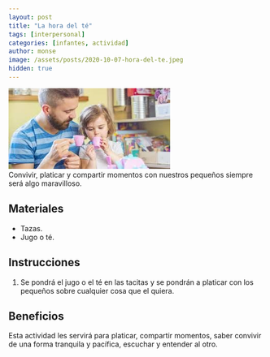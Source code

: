 ```yaml
---
layout: post
title: "La hora del té"
tags: [interpersonal]
categories: [infantes, actividad]
author: monse
image: /assets/posts/2020-10-07-hora-del-te.jpeg
hidden: true
---
```

![Actividad de te](/assets/posts/2020-10-07-hora-del-te.jpeg)<br/> 
Convivir, platicar y compartir momentos con nuestros pequeños siempre será algo maravilloso. 
 
## Materiales 
- Tazas. 
- Jugo o té.

## Instrucciones 
1. Se pondrá el jugo o el té en las tacitas y se pondrán a platicar con los pequeños sobre cualquier cosa que el quiera. 

## Beneficios 
Esta actividad les servirá para platicar, compartir momentos, saber convivir de una forma tranquila y pacífica, escuchar y entender al otro.